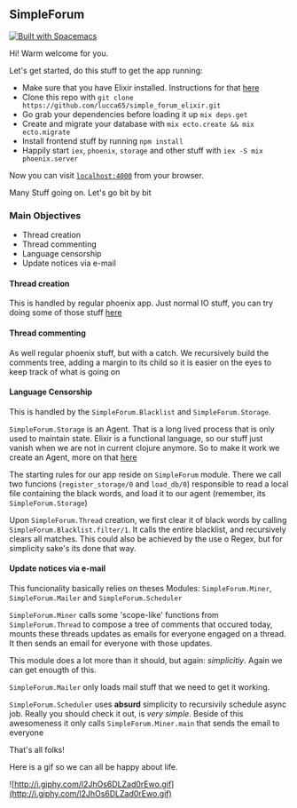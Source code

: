 ## SimpleForum ##
[![Built with Spacemacs](https://cdn.rawgit.com/syl20bnr/spacemacs/442d025779da2f62fc86c2082703697714db6514/assets/spacemacs-badge.svg)](http://spacemacs.org)


Hi! Warm welcome for you.

Let's get started, do this stuff to get the app running:

  * Make sure that you have Elixir installed. Instructions for that [here](http://elixir-lang.org/)
  * Clone this repo with `git clone https://github.com/lucca65/simple_forum_elixir.git`
  * Go grab your dependencies before loading it up `mix deps.get`
  * Create and migrate your database with `mix ecto.create && mix ecto.migrate`
  * Install frontend stuff by running `npm install`
  * Happily start `iex`, `phoenix`, `storage` and other stuff with `iex -S mix phoenix.server`

Now you can visit [`localhost:4000`](http://localhost:4000) from your browser.

Many Stuff going on. Let's go bit by bit

### Main Objectives ###

* Thread creation
* Thread commenting
* Language censorship
* Update notices via e-mail


#### Thread creation ####

This is handled by regular phoenix app. Just normal IO stuff, you can try doing some of those stuff [here](http://www.phoenixframework.org)

#### Thread commenting ####

As well regular phoenix stuff, but with a catch. We recursively build the comments tree, adding a margin to its child so it is easier on the eyes to keep track of what is going on

#### Language Censorship ####

This is handled by the `SimpleForum.Blacklist` and `SimpleForum.Storage`.

`SimpleForum.Storage` is an Agent. That is a long lived process that is only used to maintain state. Elixir is a functional language, so our stuff just vanish when we are not in current clojure anymore. So to make it work we create an Agent, more on that [here](http://elixir-lang.org/getting-started/mix-otp/agent.html)

The starting rules for our app reside on `SimpleForum` module. There we call two funcions (`register_storage/0` and `load_db/0`) responsible to read a local file containing the black words, and load it to our agent (remember, its `SimpleForum.Storage`)

Upon `SimpleForum.Thread` creation, we first clear it of black words by calling `SimpleForum.Blacklist.filter/1`. It calls the entire blacklist, and recursively clears all matches. This could also be achieved by the use o Regex, but for simplicity sake's its done that way.

#### Update notices via e-mail ####

This funcionality basically relies on theses Modules: `SimpleForum.Miner`, `SimpleForum.Mailer` and `SimpleForum.Scheduler`

`SimpleForum.Miner` calls some 'scope-like' functions from `SimpleForum.Thread` to compose a tree of comments that occured today, mounts these threads updates as emails for everyone engaged on a thread. It then sends an email for everyone with those updates.

This module does a lot more than it should, but again: _simplicitiy_. Again we can get enougth of this.

`SimpleForum.Mailer` only loads mail stuff that we need to get it working.

`SimpleForum.Scheduler` uses **absurd** simplicity to recursivily schedule async job. Really you should check it out, is _very simple_. Beside of this awesomeness it only calls `SimpleForum.Miner.main` that sends the email to everyone

That's all folks!

Here is a gif so we can all be happy about life.

![http://i.giphy.com/l2JhOs6DLZad0rEwo.gif](http://i.giphy.com/l2JhOs6DLZad0rEwo.gif)

